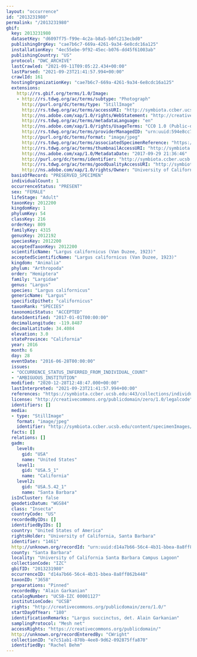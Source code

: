 ```yaml
---
layout: "occurrence"
id: "2013231980"
permalink: "/2013231980"
gbif:
  key: 2013231980
  datasetKey: "d6097f75-f99e-4c2a-b8a5-b0fc213ecbd0"
  publishingOrgKey: "cae7b6c7-669a-4261-9a34-6e8cdc16a125"
  installationKey: "4ec55ebe-9f92-45ec-b076-dd45f61003ab"
  publishingCountry: "US"
  protocol: "DWC_ARCHIVE"
  lastCrawled: "2021-09-11T09:05:22.434+00:00"
  lastParsed: "2021-09-23T21:41:57.994+00:00"
  crawlId: 161
  hostingOrganizationKey: "cae7b6c7-669a-4261-9a34-6e8cdc16a125"
  extensions:
    http://rs.gbif.org/terms/1.0/Image:
    - http://rs.tdwg.org/ac/terms/subtype: "Photograph"
      http://purl.org/dc/terms/type: "StillImage"
      http://rs.tdwg.org/ac/terms/accessURI: "http://symbiota.ccber.ucsb.edu/content/specimenImages/UCSB_IZC/UCSB-IZC00001/UCSB-IZC_00001127_lg.jpg"
      http://ns.adobe.com/xap/1.0/rights/WebStatement: "http://creativecommons.org/publicdomain/zero/1.0/"
      http://rs.tdwg.org/ac/terms/metadataLanguage: "en"
      http://ns.adobe.com/xap/1.0/rights/UsageTerms: "CC0 1.0 (Public-domain)"
      http://rs.tdwg.org/ac/terms/providerManagedID: "urn:uuid:594e8cc7-1fb9-45c6-aaa3-6603e54e504c"
      http://purl.org/dc/terms/format: "image/jpeg"
      http://rs.tdwg.org/ac/terms/associatedSpecimenReference: "https://symbiota.ccber.ucsb.edu:443/collections/individual/index.php?occid=1461"
      http://rs.tdwg.org/ac/terms/thumbnailAccessURI: "http://symbiota.ccber.ucsb.edu/content/specimenImages/UCSB_IZC/UCSB-IZC00001/UCSB-IZC_00001127_tn.jpg"
      http://ns.adobe.com/xap/1.0/MetadataDate: "2017-09-29 21:36:46"
      http://purl.org/dc/terms/identifier: "http://symbiota.ccber.ucsb.edu/content/specimenImages/UCSB_IZC/UCSB-IZC00001/UCSB-IZC_00001127_lg.jpg"
      http://rs.tdwg.org/ac/terms/goodQualityAccessURI: "http://symbiota.ccber.ucsb.edu/content/specimenImages/UCSB_IZC/UCSB-IZC00001/UCSB-IZC_00001127.JPG"
      http://ns.adobe.com/xap/1.0/rights/Owner: "University of California, Santa Barbara"
  basisOfRecord: "PRESERVED_SPECIMEN"
  individualCount: 1
  occurrenceStatus: "PRESENT"
  sex: "FEMALE"
  lifeStage: "Adult"
  taxonKey: 2012200
  kingdomKey: 1
  phylumKey: 54
  classKey: 216
  orderKey: 809
  familyKey: 4315
  genusKey: 2012192
  speciesKey: 2012200
  acceptedTaxonKey: 2012200
  scientificName: "Largus californicus (Van Duzee, 1923)"
  acceptedScientificName: "Largus californicus (Van Duzee, 1923)"
  kingdom: "Animalia"
  phylum: "Arthropoda"
  order: "Hemiptera"
  family: "Largidae"
  genus: "Largus"
  species: "Largus californicus"
  genericName: "Largus"
  specificEpithet: "californicus"
  taxonRank: "SPECIES"
  taxonomicStatus: "ACCEPTED"
  dateIdentified: "2017-01-01T00:00:00"
  decimalLongitude: -119.8487
  decimalLatitude: 34.4084
  elevation: 3.0
  stateProvince: "California"
  year: 2016
  month: 6
  day: 28
  eventDate: "2016-06-28T00:00:00"
  issues:
  - "OCCURRENCE_STATUS_INFERRED_FROM_INDIVIDUAL_COUNT"
  - "AMBIGUOUS_INSTITUTION"
  modified: "2020-12-28T12:48:47.000+00:00"
  lastInterpreted: "2021-09-23T21:41:57.994+00:00"
  references: "https://symbiota.ccber.ucsb.edu:443/collections/individual/index.php?occid=1461"
  license: "http://creativecommons.org/publicdomain/zero/1.0/legalcode"
  identifiers: []
  media:
  - type: "StillImage"
    format: "image/jpeg"
    identifier: "http://symbiota.ccber.ucsb.edu/content/specimenImages/UCSB_IZC/UCSB-IZC00001/UCSB-IZC_00001127_lg.jpg"
  facts: []
  relations: []
  gadm:
    level0:
      gid: "USA"
      name: "United States"
    level1:
      gid: "USA.5_1"
      name: "California"
    level2:
      gid: "USA.5.42_1"
      name: "Santa Barbara"
  isInCluster: false
  geodeticDatum: "WGS84"
  class: "Insecta"
  countryCode: "US"
  recordedByIDs: []
  identifiedByIDs: []
  country: "United States of America"
  rightsHolder: "University of California, Santa Barbara"
  identifier: "1461"
  http://unknown.org/recordId: "urn:uuid:d14a7b66-56c4-4b31-bbea-8a8ff862b448"
  county: "Santa Barbara"
  locality: "University of California Santa Barbara Campus Lagoon"
  collectionCode: "IZC"
  gbifID: "2013231980"
  occurrenceID: "d14a7b66-56c4-4b31-bbea-8a8ff862b448"
  taxonID: "3658"
  preparations: "Pinned"
  recordedBy: "Alain Garkanian"
  catalogNumber: "UCSB-IZC 00001127"
  institutionCode: "UCSB"
  rights: "http://creativecommons.org/publicdomain/zero/1.0/"
  startDayOfYear: "180"
  identificationRemarks: "Largus succinctus, det. Alain Garkanian"
  samplingProtocol: "Mesh net"
  accessRights: "https://creativecommons.org/publicdomain/"
  http://unknown.org/recordEnteredBy: "CWright"
  collectionID: "e7c51ab1-870b-4ee8-9d62-092875ffa870"
  identifiedBy: "Rachel Behm"
---
```


